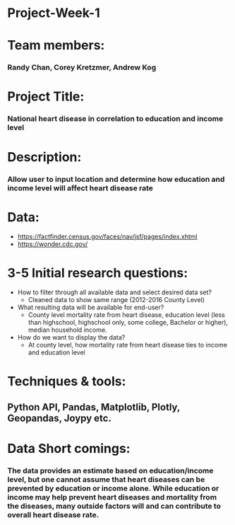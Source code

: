 # Project-Week-1

# Team members: 
### Randy Chan, Corey Kretzmer, Andrew Kog

# Project Title: 
### National heart disease in correlation to education and income level 

# Description: 
### Allow user to input location and determine how education and income level will affect heart disease rate

# Data: 
* https://factfinder.census.gov/faces/nav/jsf/pages/index.xhtml
* https://wonder.cdc.gov/

# 3-5 Initial research questions: 
* How to filter through all available data and select desired data set?
	* Cleaned data to show same range (2012-2016 County Level)
* What resulting data will be available for end-user?
	* County level mortality rate from heart disease, education level (less than highschool, highschool only, some college, Bachelor or higher), median household income.
* How do we want to display the data?
	* At county level, how mortality rate from heart disease ties to income and education level
				
# Techniques & tools: 
## Python API, Pandas, Matplotlib, Plotly, Geopandas, Joypy etc.

# Data Short comings: 
### The data provides an estimate based on education/income level, but one cannot assume that heart diseases can be prevented by education or income alone. While education or income may help prevent heart diseases and mortality from the diseases, many outside factors will and can contribute to overall heart disease rate. 


